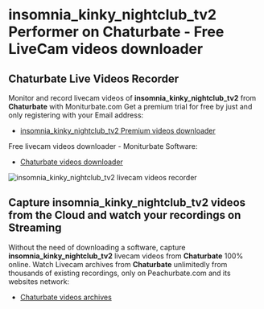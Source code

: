 # insomnia_kinky_nightclub_tv2 Performer on Chaturbate - Free LiveCam videos downloader

## Chaturbate Live Videos Recorder

Monitor and record livecam videos of **insomnia_kinky_nightclub_tv2** from **Chaturbate** with Moniturbate.com
Get a premium trial for free by just and only registering with your Email address:
* [insomnia_kinky_nightclub_tv2 Premium videos downloader](https://moniturbate.com/request-demo-licence-key.html)

Free livecam videos downloader - Moniturbate Software:
* [Chaturbate videos downloader](https://moniturbate.com/moniturbate-download-software.html)

![insomnia_kinky_nightclub_tv2 livecam videos recorder](https://peachurnet.com/templates/moniturbate-software.png)


## Capture insomnia_kinky_nightclub_tv2 videos from the Cloud and watch your recordings on Streaming

Without the need of downloading a software, capture **insomnia_kinky_nightclub_tv2** livecam videos from **Chaturbate** 100% online.
Watch Livecam archives from **Chaturbate** unlimitedly from thousands of existing recordings, only on Peachurbate.com and its websites network:
* [Chaturbate videos archives](https://peachurnet.com/)